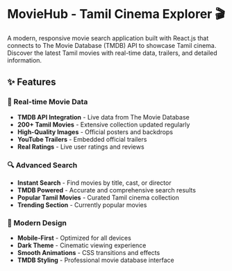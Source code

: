 # MovieHub - Tamil Cinema Explorer 🎬

A modern, responsive movie search application built with React.js that connects to The Movie Database (TMDB) API to showcase Tamil cinema. Discover the latest Tamil movies with real-time data, trailers, and detailed information.

## ✨ Features

### 🎥 Real-time Movie Data
- **TMDB API Integration** - Live data from The Movie Database
- **200+ Tamil Movies** - Extensive collection updated regularly
- **High-Quality Images** - Official posters and backdrops
- **YouTube Trailers** - Embedded official trailers
- **Real Ratings** - Live user ratings and reviews

### 🔍 Advanced Search
- **Instant Search** - Find movies by title, cast, or director
- **TMDB Powered** - Accurate and comprehensive search results
- **Popular Tamil Movies** - Curated Tamil cinema collection
- **Trending Section** - Currently popular movies

### 📱 Modern Design
- **Mobile-First** - Optimized for all devices
- **Dark Theme** - Cinematic viewing experience
- **Smooth Animations** - CSS transitions and effects
- **TMDB Styling** - Professional movie database interface